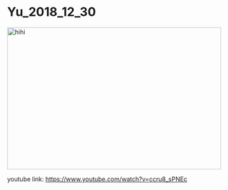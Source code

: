 # Yu_2018_12_30

<img src=https://github.com/secret3557/Yu_2018_12_30/blob/master/IMG_20181228_011405.jpg height="330" width="495" alt="hihi">

youtube link:
https://www.youtube.com/watch?v=ccru8_sPNEc
